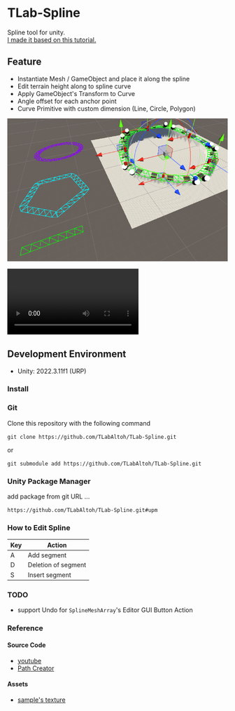 # TLab-Spline
Spline tool for unity.  
[I made it based on this tutorial.](https://www.youtube.com/playlist?list=PLFt_AvWsXl0d8aDaovNztYf6iTChHzrHP)

## Feature  
- Instantiate Mesh / GameObject and place it along the spline
- Edit terrain height along to spline curve
- Apply GameObject's Transform to Curve
- Angle offset for each anchor point
- Curve Primitive with custom dimension (Line, Circle, Polygon)

<img src="Media/image.png" width="512"></img>

<video src="https://github.com/user-attachments/assets/72c5b4cd-9df2-45ba-9a7f-e09f46817fec"></video>

## Development Environment
- Unity: 2022.3.11f1 (URP)  

### Install

### Git
Clone this repository with the following command

```
git clone https://github.com/TLabAltoh/TLab-Spline.git
```

or

```
git submodule add https://github.com/TLabAltoh/TLab-Spline.git
```

### Unity Package Manager
add package from git URL ...

```
https://github.com/TLabAltoh/TLab-Spline.git#upm
```

### How to Edit Spline

| Key | Action |
| --- | --- |
| A | Add segment |
| D | Deletion of segment |
| S | Insert segment |

### TODO
- support Undo for ```SplineMeshArray```'s Editor GUI Button Action

### Reference
#### Source Code
- [youtube](https://www.youtube.com/playlist?list=PLFt_AvWsXl0d8aDaovNztYf6iTChHzrHP)
- [Path Creator](https://github.com/SebLague/Path-Creator/tree/master)
#### Assets
- [sample's texture](https://www.freepik.com/free-photo/lines-traffic-paved-roads-background_3738059.html)
